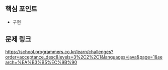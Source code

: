 ## 핵심 포인트

- 구현

## 문제 링크

https://school.programmers.co.kr/learn/challenges?order=acceptance_desc&levels=3%2C2%2C1&languages=java&page=1&search=%EA%B3%B5%EC%9B%90

